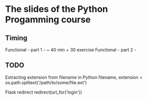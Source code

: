 # The slides of the Python Progamming course

## Timing

Functional - part 1 - ~ 40 min + 30 exercise
Functional - part 2 - 


## TODO

Extracting extension from filename in Python
filename, extension = os.path.splitext('/path/to/some/file.ext')

Flask redirect
redirect(url_for('login'))

